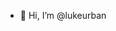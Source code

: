 - 👋 Hi, I’m @lukeurban

<!---
lukeurban/lukeurban is a ✨ special ✨ repository because its `README.md` (this file) appears on your GitHub profile.
You can click the Preview link to take a look at your changes.
--->
